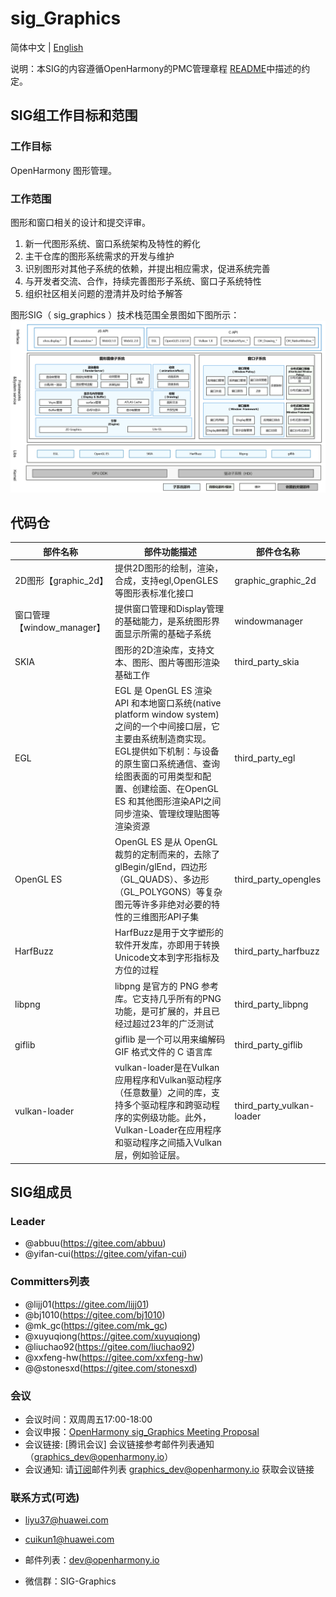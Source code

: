 # sig_Graphics
简体中文 | [English](./sig_graphics.md)

说明：本SIG的内容遵循OpenHarmony的PMC管理章程 [README](../../zh/pmc.md)中描述的约定。

## SIG组工作目标和范围

### 工作目标
OpenHarmony 图形管理。

### 工作范围
图形和窗口相关的设计和提交评审。
1. 新一代图形系统、窗口系统架构及特性的孵化
2. 主干仓库的图形系统需求的开发与维护
3. 识别图形对其他子系统的依赖，并提出相应需求，促进系统完善
4. 与开发者交流、合作，持续完善图形子系统、窗口子系统特性
5. 组织社区相关问题的澄清并及时给予解答


图形SIG（ sig_graphics ）技术栈范围全景图如下图所示：
![OpenHarmony文档概览](figures/graphics_overview.png)


## 代码仓

|部件名称|部件功能描述|部件仓名称|
| ------------ | ------------ |------------ |
|2D图形【graphic_2d】|提供2D图形的绘制，渲染，合成，支持egl,OpenGLES等图形表标准化接口 |graphic_graphic_2d|
|窗口管理【window_manager】|提供窗口管理和Display管理的基础能力，是系统图形界面显示所需的基础子系统 |windowmanager|
|SKIA|图形的2D渲染库，支持文本、图形、图片等图形渲染基础工作 |third_party_skia|
|EGL|EGL 是 OpenGL ES 渲染 API 和本地窗口系统(native platform window system)之间的一个中间接口层，它主要由系统制造商实现。EGL提供如下机制：与设备的原生窗口系统通信、查询绘图表面的可用类型和配置、创建绘面、在OpenGL ES 和其他图形渲染API之间同步渲染、管理纹理贴图等渲染资源 |third_party_egl|
|OpenGL ES|OpenGL ES 是从 OpenGL 裁剪的定制而来的，去除了glBegin/glEnd，四边形（GL_QUADS）、多边形（GL_POLYGONS）等复杂图元等许多非绝对必要的特性的三维图形API子集 |third_party_opengles|
|HarfBuzz|HarfBuzz是用于文字塑形的软件开发库，亦即用于转换Unicode文本到字形指标及方位的过程 |third_party_harfbuzz|
|libpng|libpng 是官方的 PNG 参考库。它支持几乎所有的PNG功能，是可扩展的，并且已经过超过23年的广泛测试 |third_party_libpng|
|giflib|giflib 是一个可以用来编解码 GIF 格式文件的 C 语言库 |third_party_giflib|
|vulkan-loader|vulkan-loader是在Vulkan应用程序和Vulkan驱动程序（任意数量）之间的库，支持多个驱动程序和跨驱动程序的实例级功能。此外，Vulkan-Loader在应用程序和驱动程序之间插入Vulkan层，例如验证层。|third_party_vulkan-loader|


## SIG组成员

### Leader
- @abbuu(https://gitee.com/abbuu)
- @yifan-cui(https://gitee.com/yifan-cui)

### Committers列表
- @lijj01(https://gitee.com/lijj01)
- @bj1010(https://gitee.com/bj1010)
- @mk_gc(https://gitee.com/mk_gc)
- @xuyuqiong(https://gitee.com/xuyuqiong)
- @liuchao92(https://gitee.com/liuchao92)
- @xxfeng-hw(https://gitee.com/xxfeng-hw)
- @@stonesxd(https://gitee.com/stonesxd)

### 会议
 - 会议时间：双周周五17:00-18:00
 - 会议申报：[OpenHarmony sig_Graphics Meeting Proposal](https://shimo.im/sheets/m4kMLLgagotBK9qD/MODOC)
 - 会议链接: [腾讯会议] 会议链接参考邮件列表通知（graphics_dev@openharmony.io）
 - 会议通知: 请[订阅](https://lists.openatom.io/postorius/lists/graphics_dev@openharmony.io)邮件列表 graphics_dev@openharmony.io 获取会议链接

### 联系方式(可选)

- liyu37@huawei.com
- cuikun1@huawei.com

- 邮件列表：dev@openharmony.io
- 微信群：SIG-Graphics
